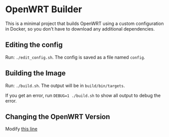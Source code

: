 # OpenWRT Builder

This is a minimal project that builds OpenWRT using a custom configuration in Docker, so you don't have to download any additional dependencies.

## Editing the config

Run: `./edit_config.sh`.
The config is saved as a file named `config`.

## Building the Image

Run: `./build.sh`.
The output will be in `build/bin/targets`.

If you get an error, run `DEBUG=1 ./build.sh` to show all output to debug the error.

## Changing the OpenWRT Version

Modify [this line](https://github.com/harry1453/openwrt-builder/blob/master/Dockerfile#L13)
